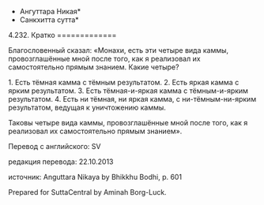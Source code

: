 * Ангуттара Никая*
* Санкхитта сутта*

4\.232\. Кратко
\=\=\=\=\=\=\=\=\=\=\=\=\=

Благословенный сказал: «Монахи, есть эти четыре вида каммы, провозглашённые мной после того, как я реализовал их самостоятельно прямым знанием\. Какие четыре?

1\. Есть тёмная камма с тёмным результатом\.
2\. Есть яркая камма с ярким результатом\.
3\. Есть тёмная\-и\-яркая камма с тёмным\-и\-ярким результатом\.
4\. Есть ни тёмная, ни яркая камма, с ни\-тёмным\-ни\-ярким результатом, ведущая к уничтожению каммы\.

Таковы четыре вида каммы, провозглашённые мной после того, как я реализовал их самостоятельно прямым знанием»\.

Перевод с английского: SV

редакция перевода: 22\.10\.2013

источник: Anguttara Nikaya by Bhikkhu Bodhi, p\. 601

Prepared for SuttaCentral by Aminah Borg\-Luck\.